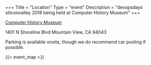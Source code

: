 +++
Title = "Location"
Type = "event"
Description = "devopsdays siliconvalley 2018 being held at Computer History Museum"
+++

<a href="http://www.computerhistory.org/">Computer History Museum</a>

1401 N Shoreline Blvd Mountain View, CA 94043

Parking is available onsite, though we do recommend car pooling if possible.

<!-- Uncomment this only if you have set the coordinates for your location in the config yaml. Get Latitude and Longitude of a Point: http://itouchmap.com/latlong.html -->
{{< event_map >}}